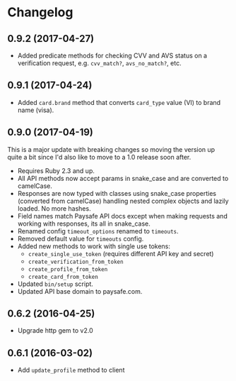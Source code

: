 Changelog
=========

## 0.9.2 (2017-04-27)

* Added predicate methods for checking CVV and AVS status on a verification request, e.g. `cvv_match?`, `avs_no_match?`, etc.

## 0.9.1 (2017-04-24)

* Added `card.brand` method that converts `card_type` value (VI) to brand name (visa).

## 0.9.0 (2017-04-19)

This is a major update with breaking changes so moving the version up quite a bit since I'd also like to move to a 1.0 release soon after.

* Requires Ruby 2.3 and up.
* All API methods now accept params in snake_case and are converted to camelCase.
* Responses are now typed with classes using snake_case properties (converted from camelCase) handling nested complex objects and lazily loaded. No more hashes.
* Field names match Paysafe API docs except when making requests and working with responses, its all in snake_case.
* Renamed config `timeout_options` renamed to `timeouts`.
* Removed default value for `timeouts` config.
* Added new methods to work with single use tokens:
  * `create_single_use_token` (requires different API key and secret)
  * `create_verification_from_token`
  * `create_profile_from_token`
  * `create_card_from_token`
* Updated `bin/setup` script.
* Updated API base domain to paysafe.com.

## 0.6.2 (2016-04-25)

* Upgrade http gem to v2.0

## 0.6.1 (2016-03-02)

* Add `update_profile` method to client
